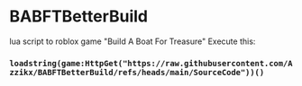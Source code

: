 # BABFTBetterBuild
lua script to roblox game "Build A Boat For Treasure"
Execute this:
### ```loadstring(game:HttpGet("https://raw.githubusercontent.com/Azzikx/BABFTBetterBuild/refs/heads/main/SourceCode"))()```
